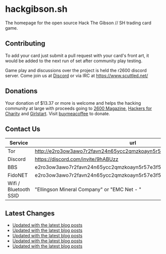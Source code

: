 # hackgibson.sh
The homepage for the open source Hack The Gibson // SH trading card game.


## Contributing

To add your card just submit a pull request with your card's front art, it would be added to the next run of set after community play testing.

Game play and discussions over the project is held the r2600 discord server. Come join us at [Discord](https://discord.com/invite/9hABUzz) or via IRC at https://www.scuttled.net/


## Donations

Your donation of $13.37 or more is welcome and helps the hacking community at large with proceeds going to [2600 Magazine](https://2600.com/), [Hackers for Charity](https://hackersforcharity.org) and [Girlstart](https://girlstart.org).  Visit [buymeacoffee](https://www.buymeacoffee.com/hackgibson.sh) to donate.


## Contact Us

Service | url
-|-
Tor | http://e2ro3ow3awo7r2favn24n65ycc2qmzkoayn5r57e3f56nvjwdcgg32ad.onion
Discord | https://discord.com/invite/9hABUzz
BBS | e2ro3ow3awo7r2favn24n65ycc2qmzkoayn5r57e3f56nvjwdcgg32ad.onion:23
FidoNET | e2ro3ow3awo7r2favn24n65ycc2qmzkoayn5r57e3f56nvjwdcgg32ad.onion:24554
Wifi / Bluetooth SSID | "Ellingson Mineral Company" or "EMC Net - <fidonet address>"

## Latest Changes
<!-- BLOG-POST-LIST:START -->
- [Updated with the latest blog posts](https://github.com/DFW2600/hackgibson.sh/commit/63c50aedfb782cde35432fa3d2f32092984fe302)
- [Updated with the latest blog posts](https://github.com/DFW2600/hackgibson.sh/commit/c7b48684220eeb3c5868d4b3c5a774eda2e46ab5)
- [Updated with the latest blog posts](https://github.com/DFW2600/hackgibson.sh/commit/d0b3fdec36fdbc3684c70b765ffbcc8fa37fe8f2)
- [Updated with the latest blog posts](https://github.com/DFW2600/hackgibson.sh/commit/1bc782482023d2977a12f3ac9daf53cfc7a71daa)
- [Updated with the latest blog posts](https://github.com/DFW2600/hackgibson.sh/commit/bebb799be7ea922f62e0b221abcec4c8249e65e5)
<!-- BLOG-POST-LIST:END -->

